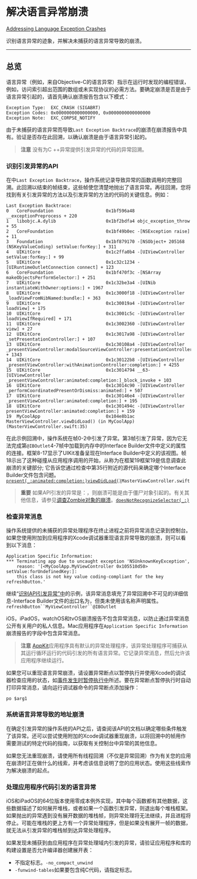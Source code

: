# 解决语言异常崩溃

[Addressing Language Exception Crashes](https://developer.apple.com/documentation/xcode/diagnosing_issues_using_crash_reports_and_device_logs/identifying_the_cause_of_common_crashes/addressing_language_exception_crashes)

识别语言异常的迹象，并解决未捕获的语言异常导致的崩溃。

---

## 总览

语言异常（例如，来自Objective-C的语言异常）指示在运行时发现的编程错误，例如，访问索引超出范围的数组或未实现协议的必需方法。要确定崩溃是否是由于语言异常引起的，请首先确认崩溃报告包含以下模式：

```
Exception Type:  EXC_CRASH (SIGABRT)
Exception Codes: 0x0000000000000000, 0x0000000000000000
Exception Note:  EXC_CORPSE_NOTIFY
```

由于未捕获的语言异常而导致`Last Exception Backtrace`的崩溃在崩溃报告中具有。验证是否存在此回溯，以确认崩溃是由于语言异常引起的。

> **注意**
> 没有为C ++异常提供引发异常的代码的异常回溯。

### 识别引发异常的API

在中`Last Exception Backtrace`，操作系统记录导致异常的函数调用的完整回溯。此回溯以结束的帧结束，这些帧使您清楚地抛出了语言异常。再往回溯，您将找到有关引发异常的方法以及引发异常的方法的代码的关键信息。例如：

```
Last Exception Backtrace:
0   CoreFoundation                    0x1bf596a48 __exceptionPreprocess + 220
1   libobjc.A.dylib                   0x1bf2bdfa4 objc_exception_throw + 55
2   CoreFoundation                    0x1bf49b0ec -[NSException raise] + 11
3   Foundation                        0x1bf879170 -[NSObject+ 205168 (NSKeyValueCoding) setValue:forKey:] + 311
4   UIKitCore                         0x1c2ffa0b4 -[UIViewController setValue:forKey:] + 99
5   UIKitCore                         0x1c32c1234 -[UIRuntimeOutletConnection connect] + 123
6   CoreFoundation                    0x1bf470f3c -[NSArray makeObjectsPerformSelector:] + 251
7   UIKitCore                         0x1c32be3a4 -[UINib instantiateWithOwner:options:] + 1967
8   UIKitCore                         0x1c3000f18 -[UIViewController _loadViewFromNibNamed:bundle:] + 363
9   UIKitCore                         0x1c30019a4 -[UIViewController loadView] + 175
10  UIKitCore                         0x1c3001c5c -[UIViewController loadViewIfRequired] + 171
11  UIKitCore                         0x1c3002360 -[UIViewController view] + 27
12  UIKitCore                         0x1c3017a98 -[UIViewController _setPresentationController:] + 107
13  UIKitCore                         0x1c30108a4 -[UIViewController _presentViewController:modalSourceViewController:presentationController:animationController:interactionController:completion:] + 1343
14  UIKitCore                         0x1c30122b8 -[UIViewController _presentViewController:withAnimationController:completion:] + 4255
15  UIKitCore                         0x1c3014794 __63-[UIViewController _presentViewController:animated:completion:]_block_invoke + 103
16  UIKitCore                         0x1c3014c90 -[UIViewController _performCoordinatedPresentOrDismiss:animated:] + 507
17  UIKitCore                         0x1c30146e4 -[UIViewController _presentViewController:animated:completion:] + 195
18  UIKitCore                         0x1c301494c -[UIViewController presentViewController:animated:completion:] + 159
19  MyCoolApp                         0x104e8b1ac MasterViewController.viewDidLoad() (in MyCoolApp) (MasterViewController.swift:35)
```

在此示例回溯中，操作系统在帧0-2中引发了异常。第3帧引发了异常，因为它无法完成第`@IBOutlet`4-7帧中加载到内存中的Interface Builder文件中定义的属性的连接。框架8-17显示了UIKit准备呈现在Interface Builder中定义的该视图。帧18示出了这种碰撞从应用程序调用的开始，从称为在框架19框架19是信息调查此崩溃的关键部分; 它告诉您通过检查中第35行附近的源代码来确定哪个Interface Builder文件包含问题。[`present(_:animated:completion:)`](https://developer.apple.com/documentation/uikit/uiviewcontroller/1621380-present)[`viewDidLoad()`](https://developer.apple.com/documentation/uikit/uiviewcontroller/1621495-viewdidload)`MasterViewController.swift`

> **重要**
> 如果API引发的异常是：，则崩溃可能是由于僵尸对象引起的。有关其他信息，请参见[调查Zombie对象的崩溃](https://developer.apple.com/documentation/xcode/diagnosing_issues_using_crash_reports_and_device_logs/identifying_the_cause_of_common_crashes/investigating_crashes_for_zombie_objects)。[`doesNotRecognizeSelector(_:)`](https://developer.apple.com/documentation/objectivec/nsobject/1418637-doesnotrecognizeselector)

### 检查异常消息

操作系统提供的未捕获的异常处理程序在终止进程之前将异常消息记录到控制台。如果您使用附加到应用程序的Xcode调试器重现语言异常导致的崩溃，则可以看到以下消息：

```
Application Specific Information:
*** Terminating app due to uncaught exception 'NSUnknownKeyException', 
    reason: '[<MyCoolApp.MyViewController 0x105510d50> setValue:forUndefinedKey:]: 
    this class is not key value coding-compliant for the key refreshButton.'
```

继续“[识别API引发异常”中](https://developer.apple.com/documentation/xcode/diagnosing_issues_using_crash_reports_and_device_logs/identifying_the_cause_of_common_crashes/addressing_language_exception_crashes#3561600)的示例，该异常消息填充了异常回溯中不可见的详细信息-Interface Builder文件的出口名为，但类未使用该名称声明属性。`refreshButton``MyViewController``@IBOutlet`

iOS，iPadOS，watchOS和tvOS崩溃报告不包含异常消息，以防止通过异常消息公开有关用户的私人信息。Mac应用程序在`Application Specific Information`崩溃报告的字段中包含异常消息。

> **注意**
> [AppKit](https://developer.apple.com/documentation/appkit)应用程序具有默认的异常处理程序，该异常处理程序可捕获从其运行循环运行的代码引发的所有语言异常。它记录异常消息，然后允许该应用程序继续运行。

如果您可以重现语言异常崩溃，请设置异常断点以暂停执行并使用Xcode的调试器检查应用的状态，如[事件发生时暂停执行中](https://help.apple.com/xcode/mac/current/#/devfeaa874d0)所述。要在异常断点暂停执行时自动打印异常消息，请向运行调试器命令的异常断点添加操作：

```
po $arg1
```



### 系统语言异常导致的地址崩溃

在确定引发异常的操作系统的API之后，请查阅该API的文档以确定哪些条件触发了该异常。还可以尝试使用附加的Xcode调试器重现崩溃，以将回溯中的帧用作需要测试的特定代码的指南，以获取有关控制台中异常的其他信息。

如果您无法重现崩溃，请使用所有线程回溯（不仅是异常回溯）作为有关您的应用在崩溃时正在做什么的线索，并考虑该信息说明了您的应用状态。使用这些线索作为解决崩溃的起点。

### 处理应用程序代码引发的语言异常

iOS和iPadOS的64位版本使用零成本例外实现，其中每个函数都有其他数据，这些数据描述了如何展开堆栈，或者如果一个函数引发异常，则退出每个堆栈框架。如果抛出的异常遇到没有展开数据的堆栈帧，则异常处理将无法继续，并且进程将停止。可能在堆栈的更上方有一个异常处理程序，但是如果没有展开一帧的数据，就无法从引发异常的堆栈帧到达异常处理程序。

如果发现未捕获到由应用程序在异常处理域内引发的异常，请验证应用程序和库的构建设置是否允许编译器创建展开表：

- 不指定标志。`-no_compact_unwind`
- `-funwind-tables`如果要包含纯C代码，请指定标志。